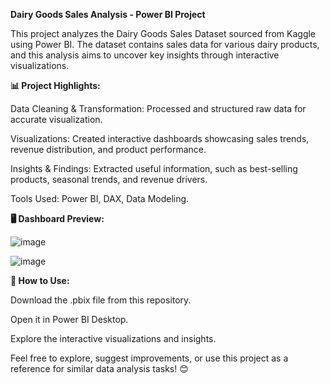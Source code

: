 **Dairy Goods Sales Analysis - Power BI Project**


This project analyzes the Dairy Goods Sales Dataset sourced from Kaggle using Power BI. The dataset contains sales data for various dairy products, and this analysis aims to uncover key insights through interactive visualizations.

**📊 Project Highlights:**

Data Cleaning & Transformation: Processed and structured raw data for accurate visualization.

Visualizations: Created interactive dashboards showcasing sales trends, revenue distribution, and product performance.

Insights & Findings: Extracted useful information, such as best-selling products, seasonal trends, and revenue drivers.

Tools Used: Power BI, DAX, Data Modeling.

**🖥️ Dashboard Preview:**

![image](https://github.com/user-attachments/assets/bd748aea-a5ec-452b-99f9-60c982f5eda5)

![image](https://github.com/user-attachments/assets/0dd8b3f7-d1f3-4fae-9990-aab2ab0f0e29)



**🚀 How to Use:**

Download the .pbix file from this repository.

Open it in Power BI Desktop.

Explore the interactive visualizations and insights.

Feel free to explore, suggest improvements, or use this project as a reference for similar data analysis tasks! 😊
